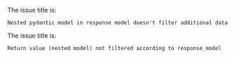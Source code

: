 The issue title is:

```text
Nested pydantic model in response model doesn't filter additional data
```

The issue title is:

```text
Return value (nested model) not filtered according to response_model
```
